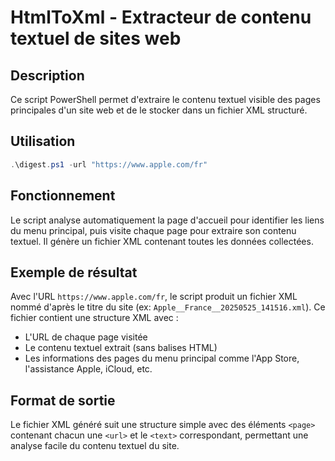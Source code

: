 # HtmlToXml - Extracteur de contenu textuel de sites web

## Description
Ce script PowerShell permet d'extraire le contenu textuel visible des pages principales d'un site web et de le stocker dans un fichier XML structuré.

## Utilisation

```powershell
.\digest.ps1 -url "https://www.apple.com/fr"
```

## Fonctionnement
Le script analyse automatiquement la page d'accueil pour identifier les liens du menu principal, puis visite chaque page pour extraire son contenu textuel. Il génère un fichier XML contenant toutes les données collectées.

## Exemple de résultat
Avec l'URL `https://www.apple.com/fr`, le script produit un fichier XML nommé d'après le titre du site (ex: `Apple__France__20250525_141516.xml`). Ce fichier contient une structure XML avec :
- L'URL de chaque page visitée
- Le contenu textuel extrait (sans balises HTML)
- Les informations des pages du menu principal comme l'App Store, l'assistance Apple, iCloud, etc.

## Format de sortie
Le fichier XML généré suit une structure simple avec des éléments `<page>` contenant chacun une `<url>` et le `<text>` correspondant, permettant une analyse facile du contenu textuel du site.
